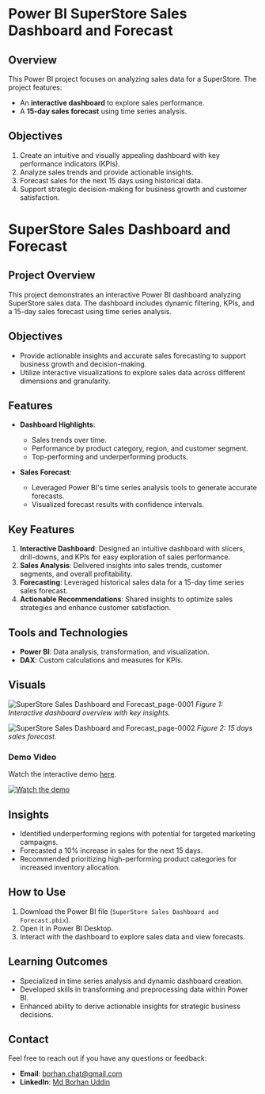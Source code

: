 # Power BI SuperStore Sales Dashboard and Forecast

## Overview
This Power BI project focuses on analyzing sales data for a SuperStore. The project features:
- An **interactive dashboard** to explore sales performance.
- A **15-day sales forecast** using time series analysis.

## Objectives
1. Create an intuitive and visually appealing dashboard with key performance indicators (KPIs).
2. Analyze sales trends and provide actionable insights.
3. Forecast sales for the next 15 days using historical data.
4. Support strategic decision-making for business growth and customer satisfaction.

# SuperStore Sales Dashboard and Forecast

## Project Overview
This project demonstrates an interactive Power BI dashboard analyzing SuperStore sales data. The dashboard includes dynamic filtering, KPIs, and a 15-day sales forecast using time series analysis.

## Objectives
- Provide actionable insights and accurate sales forecasting to support business growth and decision-making.
- Utilize interactive visualizations to explore sales data across different dimensions and granularity.
  
## Features
- **Dashboard Highlights**:
  - Sales trends over time.
  - Performance by product category, region, and customer segment.
  - Top-performing and underperforming products.

- **Sales Forecast**:
  - Leveraged Power BI's time series analysis tools to generate accurate forecasts.
  - Visualized forecast results with confidence intervals.

## Key Features
1. **Interactive Dashboard**: Designed an intuitive dashboard with slicers, drill-downs, and KPIs for easy exploration of sales performance.
2. **Sales Analysis**: Delivered insights into sales trends, customer segments, and overall profitability.
3. **Forecasting**: Leveraged historical sales data for a 15-day time series sales forecast.
4. **Actionable Recommendations**: Shared insights to optimize sales strategies and enhance customer satisfaction.
   
## Tools and Technologies
- **Power BI**: Data analysis, transformation, and visualization.
- **DAX**: Custom calculations and measures for KPIs.

## Visuals
![SuperStore Sales Dashboard and Forecast_page-0001](https://github.com/user-attachments/assets/63d0829f-895b-4eda-bebe-075e53faebae)
*Figure 1: Interactive dashboard overview with key insights.*

![SuperStore Sales Dashboard and Forecast_page-0002](https://github.com/user-attachments/assets/96c6d2cb-2d56-4586-9362-ed98e58cd645)
*Figure 2: 15 days sales forecast.*

### Demo Video
Watch the interactive demo [here](https://youtu.be/nC-FiuiyjyY).

[![Watch the demo](https://img.youtube.com/vi/nC-FiuiyjyY/0.jpg)](https://youtu.be/nC-FiuiyjyY)


## Insights
- Identified underperforming regions with potential for targeted marketing campaigns.
- Forecasted a 10% increase in sales for the next 15 days.
- Recommended prioritizing high-performing product categories for increased inventory allocation.


## How to Use
1. Download the Power BI file (`SuperStore Sales Dashboard and Forecast.pbix`).
2. Open it in Power BI Desktop.
3. Interact with the dashboard to explore sales data and view forecasts.

## Learning Outcomes
- Specialized in time series analysis and dynamic dashboard creation.
- Developed skills in transforming and preprocessing data within Power BI.
- Enhanced ability to derive actionable insights for strategic business decisions.

## Contact
Feel free to reach out if you have any questions or feedback:
- **Email**: [borhan.chat@gmail.com](mailto:borhan.chat@gmail.com)
- **LinkedIn**: [Md Borhan Uddin](https://www.linkedin.com/in/mdborhanuddin/)

